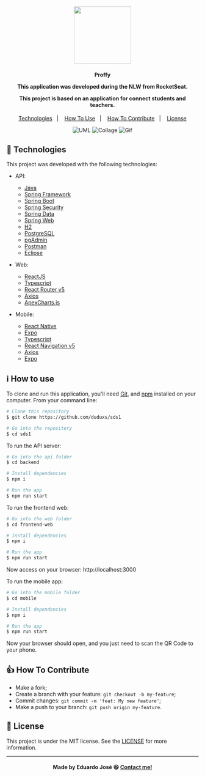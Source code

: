 <h1 align="center">
<img width=150 src="https://ik.imagekit.io/27ewoxssse/logo_H8ViyNhHgt.svg"> 
<br>
</h1>

<h4 align="center">
  <p>Proffy</p>
  
  <p>This application was developed during the NLW from RocketSeat.</p>

  <p>This project is based on an application for connect students and teachers.</p>
  
</h4>

<p align="center">
  <a href="#rocket-technologies">Technologies</a>&nbsp;&nbsp;&nbsp;|&nbsp;&nbsp;&nbsp;
  <a href="#information_source-how-to-use">How To Use</a>&nbsp;&nbsp;&nbsp;|&nbsp;&nbsp;&nbsp;
  <a href="#thumbsup-how-to-contribute">How To Contribute</a>&nbsp;&nbsp;&nbsp;|&nbsp;&nbsp;&nbsp;
  <a href="#memo-license">License</a>
</p>

<p align="center">
<img alt="UML" src="https://ik.imagekit.io/27ewoxssse/uml_nelio_sds_QvjeE_cFUs.jpg"> 
<img alt="Collage" src="https://ik.imagekit.io/27ewoxssse/collagem_SDS_LqGt8iNnX.png"> 
<img alt="Gif" src="https://ik.imagekit.io/27ewoxssse/Big_Game_Survey_5Dd3ZfeLh.gif"> 
</p>

## :rocket: Technologies

This project was developed with the following technologies:

- API:

  - [Java](https://www.java.com/pt_BR/)
  - [Spring Framework](https://spring.io/projects/spring-framework)
  - [Spring Boot](https://spring.io/projects/spring-boot)
  - [Spring Security](https://spring.io/projects/spring-security)
  - [Spring Data](https://spring.io/projects/spring-data)
  - [Spring Web](https://spring.io/projects/spring-ws)
  - [H2](https://www.h2database.com/html/main.html)
  - [PostgreSQL](https://www.postgresql.org/)
  - [pgAdmin](https://www.pgadmin.org/)
  - [Postman](https://www.postman.com/)
  - [Eclipse](https://www.eclipse.org/downloads/)

- Web:

  - [ReactJS](https://reactjs.org/)
  - [Typescript](https://www.typescriptlang.org/)
  - [React Router v5](https://github.com/ReactTraining/react-router)
  - [Axios](https://github.com/axios/axios)
  - [ApexCharts.js](https://apexcharts.com/)

- Mobile:

  - [React Native](https://reactnative.dev/)
  - [Expo](https://expo.io/)
  - [Typescript](https://www.typescriptlang.org/)
  - [React Navigation v5](https://reactnavigation.org/)
  - [Axios](https://github.com/axios/axios)
  - [Expo](https://expo.io/)


## :information_source: How to use
To clone and run this application, you'll need [Git](https://git-scm.com), and [npm](https://www.npmjs.com/) installed on your computer. From your command line:

```bash
# Clone this repository
$ git clone https://github.com/duduxs/sds1

# Go into the repository
$ cd sds1
```

To run the API server:

```bash
# Go into the api folder
$ cd backend

# Install dependencies
$ npm i

# Run the app
$ npm run start
```

To run the frontend web:

```bash
# Go into the web folder
$ cd frontend-web

# Install dependencies
$ npm i

# Run the app
$ npm run start
```

Now access on your browser: http://localhost:3000

To run the mobile app:

```bash
# Go into the mobile folder
$ cd mobile

# Install dependencies
$ npm i

# Run the app
$ npm run start
```

Now your browser should open, and you just need to scan the QR Code to your phone.

## :thumbsup: How To Contribute

-  Make a fork;
-  Create a branch with your feature: `git checkout -b my-feature`;
-  Commit changes: `git commit -m 'feat: My new feature'`;
-  Make a push to your branch: `git push origin my-feature`.

## :memo: License
This project is under the MIT license. See the [LICENSE](https://github.com/Duduxs/sds1/blob/master/LICENSE.txt) for more information.

---

<h4 align="center">
    Made by Eduardo José 😆 <a href="https://www.linkedin.com/in/eduarddojose/" target="_blank">Contact me!</a>
</h4>
